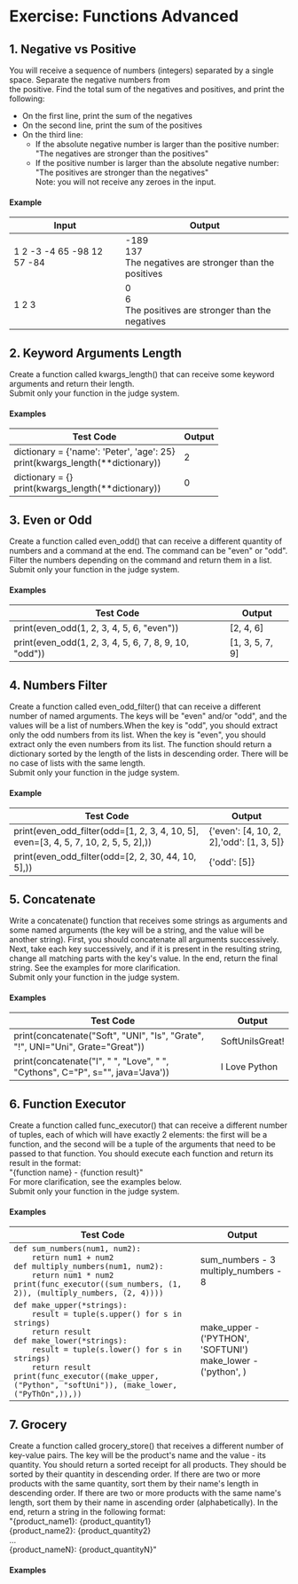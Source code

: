 # Exercise: Functions Advanced

## 1. Negative vs Positive
You will receive a sequence of numbers (integers) separated by a single space. Separate the negative numbers from  
the positive. Find the total sum of the negatives and positives, and print the following:  
* On the first line, print the sum of the negatives
* On the second line, print the sum of the positives
* On the third line:
    * If the absolute negative number is larger than the positive number:
"The negatives are stronger than the positives"  
    * If the positive number is larger than the absolute negative number:
"The positives are stronger than the negatives"  
Note: you will not receive any zeroes in the input.  
#### Example

| Input | Output |
| ----- | ------ |
| 1 2 -3 -4 65 -98 12 57 -84 | -189<br />137<br />The negatives are stronger than the positives |
| 1 2 3 | 0<br />6<br />The positives are stronger than the negatives |

## 2. Keyword Arguments Length
Create a function called kwargs_length() that can receive some keyword arguments and return their length.  
Submit only your function in the judge system.  
#### Examples

| Test Code | Output |
| ----- | ------ |
| dictionary = {'name': 'Peter', 'age': 25}<br />print(kwargs_length(**dictionary)) | 2 |
| dictionary = {}<br />print(kwargs_length(**dictionary)) | 0 |

## 3. Even or Odd
Create a function called even_odd() that can receive a different quantity of numbers and a command at the end. The command can be "even" or "odd". Filter the numbers depending on the command and return them in a list.  
Submit only your function in the judge system.  
#### Examples

| Test Code | Output |
| ----- | ------ |
| print(even_odd(1, 2, 3, 4, 5, 6, "even")) | [2, 4, 6] |
| print(even_odd(1, 2, 3, 4, 5, 6, 7, 8, 9, 10, "odd")) | [1, 3, 5, 7, 9] |

## 4. Numbers Filter
Create a function called even_odd_filter() that can receive a different number of named arguments. The keys will be "even" and/or "odd", and the values will be a list of numbers.When the key is "odd", you should extract only the odd numbers from its list. When the key is "even", you should extract only the even numbers from its list. The function should return a dictionary sorted by the length of the lists in descending order. There will be no case of lists with the same length.  
Submit only your function in the judge system.  
#### Example

| Test Code | Output |
| ----- | ------ |
| print(even_odd_filter(odd=[1, 2, 3, 4, 10, 5], even=[3, 4, 5, 7, 10, 2, 5, 5, 2],)) | {'even': [4, 10, 2, 2],'odd': [1, 3, 5]} |
| print(even_odd_filter(odd=[2, 2, 30, 44, 10, 5],)) | {'odd': [5]} |

## 5. Concatenate
Write a concatenate() function that receives some strings as arguments and some named arguments (the key will be a string, and the value will be another string). First, you should concatenate all arguments successively. Next, take each key successively, and if it is present in the resulting string, change all matching parts with the key's value. In the end, return the final string. See the examples for more clarification.  
Submit only your function in the judge system.
#### Examples

| Test Code | Output |
| ----- | ------ |
| print(concatenate("Soft", "UNI", "Is", "Grate", "!", UNI="Uni", Grate="Great"))  | SoftUniIsGreat! |
| print(concatenate("I", " ", "Love", " ", "Cythons", C="P", s="", java='Java')) | I Love Python |

## 6. Function Executor
Create a function called func_executor() that can receive a different number of tuples, each of which will have exactly 2 elements: the first will be a function, and the second will be a tuple of the arguments that need to be passed to that function. You should execute each function and return its result in the format:  
"{function name} - {function result}"   
For more clarification, see the examples below.  
Submit only your function in the judge system.  
#### Examples

| Test Code | Output |
| ----- | ------ |
| `def sum_numbers(num1, num2):` <br />`    return num1 + num2` <br />`def multiply_numbers(num1, num2):`<br />`    return num1 * num2`<br />`print(func_executor((sum_numbers, (1, 2)), (multiply_numbers, (2, 4))))`  | sum_numbers - 3<br />multiply_numbers - 8 |
| `def make_upper(*strings):` <br />`    result = tuple(s.upper() for s in strings)` <br />`    return result`<br />`def make_lower(*strings):`<br />`    result = tuple(s.lower() for s in strings)`<br />`    return result`<br />`print(func_executor((make_upper, ("Python", "softUni")), (make_lower, ("PyThOn",)),))`  | make_upper - ('PYTHON', 'SOFTUNI')<br />make_lower - ('python', ) |

## 7. Grocery
Create a function called grocery_store() that receives a different number of key-value pairs. The key will be the product's name and the value - its quantity. You should return a sorted receipt for all products. They should be sorted by their quantity in descending order. If there are two or more products with the same quantity, sort them by their name's length in descending order. If there are two or more products with the same name's length, sort them by their name in ascending order (alphabetically). In the end, return a string in the following format:  
"{product_name1}: {product_quantity1}  
{product_name2}: {product_quantity2}  
…  
{product_nameN}: {product_quantityN}"  
#### Examples

